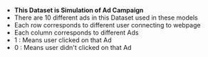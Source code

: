 - ****This Dataset is Simulation of Ad Campaign****
- There are 10 different ads in this Dataset used in these models
- Each row corresponds to different user connecting to webpage
- Each column corresponds to different Ads
- 1 : Means user clicked on that Ad
- 0 : Means user didn't clicked on that Ad
